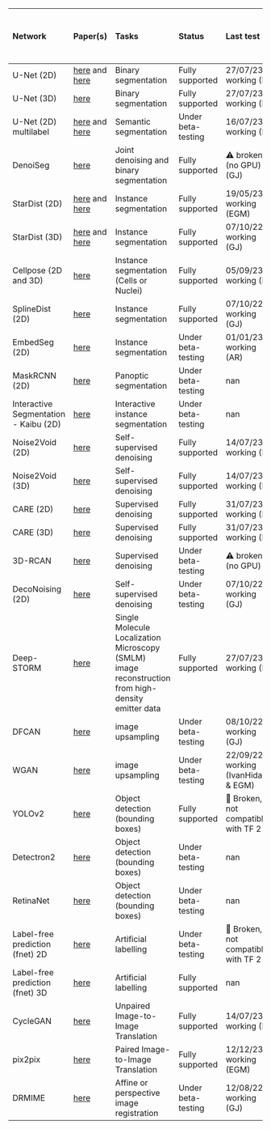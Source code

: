 | Network                               | Paper(s)                                                      | Tasks                                                                                              | Status             | Last test                               | Link to example training and test dataset                                             |
|:--------------------------------------|:--------------------------------------------------------------|:---------------------------------------------------------------------------------------------------|:-------------------|:----------------------------------------|:--------------------------------------------------------------------------------------|
| U-Net (2D)                            | [here](https://www.nature.com/articles/s41592-018-0261-2#author-information) and [here](https://arxiv.org/abs/1505.04597)           | Binary segmentation                                                                                | Fully supported    | 27/07/23 ✅  working (IH)                | [here](https://github.com/zhixuhao/unet)                                                            |
| U-Net (3D)                            | [here](https://arxiv.org/pdf/1606.06650)                                         | Binary segmentation                                                                                | Fully supported    | 27/07/23 ✅  working (IH)                | [EPFL dataset](https://www.epfl.ch/labs/cvlab/data/data-em/)                                                         |
| U-Net (2D) multilabel                 | [here](https://www.nature.com/articles/s41592-018-0261-2#author-information) and [here](https://arxiv.org/abs/1505.04597)           | Semantic segmentation                                                                              | Under beta-testing | 16/07/23 ✅  working (IH)                | [here](https://doi.org/10.5281/zenodo.5639253)                                        |
| DenoiSeg                              | [here](https://arxiv.org/abs/2005.02987)                                        | Joint denoising and binary segmentation                                                            | Fully supported    | ⚠️ broken (no GPU) (GJ)                 | Available soon                                                                        |
| StarDist (2D)                         | [here](https://arxiv.org/abs/1806.03535) and [here](http://openaccess.thecvf.com/content_WACV_2020/papers/Weigert_Star-convex_Polyhedra_for_3D_Object_Detection_and_Segmentation_in_Microscopy_WACV_2020_paper.pdf) | Instance segmentation                                                                              | Fully supported    | 19/05/23 ✅  working (EGM)               | [here](https://zenodo.org/record/3715492#.XnMhuXUzY5l)                                                            |
| StarDist (3D)                         | [here](https://arxiv.org/abs/1806.03535) and [here](http://openaccess.thecvf.com/content_WACV_2020/papers/Weigert_Star-convex_Polyhedra_for_3D_Object_Detection_and_Segmentation_in_Microscopy_WACV_2020_paper.pdf) | Instance segmentation                                                                              | Fully supported    | 07/10/22 ✅ working (GJ)                 | [from Stardist github](https://github.com/mpicbg-csbd/stardist/releases/download/0.3.0/demo3D.zip)                                              |
| Cellpose (2D and 3D)                  | [here](https://www.nature.com/articles/s41592-020-01018-x)                                   | Instance segmentation (Cells or Nuclei)                                                            | Fully supported    | 05/09/23 ✅ working (IH)                 | [here](https://zenodo.org/records/10277106)                                                                 |
| SplineDist (2D)                       | [here](https://www.biorxiv.org/content/10.1101/2020.10.27.357640v1)                                       | Instance segmentation                                                                              | Fully supported    | 07/10/22 ✅ working (GJ)                 | [here](https://zenodo.org/record/3715492#.XnMhuXUzY5l)                                                            |
| EmbedSeg (2D)                         | [here](https://arxiv.org/abs/2101.10033)                                         | Instance segmentation                                                                              | Under beta-testing | 01/01/23 ✅ working (AR)                 | [here](https://zenodo.org/record/3715492#.XnMhuXUzY5l) and [here](https://zenodo.org/records/10277106)                                  |
| MaskRCNN (2D)                         | [here](https://arxiv.org/abs/1703.06870)                                         | Panoptic segmentation                                                                              | Under beta-testing | nan                                     | Coming soon!                                                                          |
| Interactive Segmentation - Kaibu (2D) | [here](https://f1000research.com/articles/10-142?s=09#ref-15)                                            | Interactive instance segmentation                                                                  | Under beta-testing | nan                                     | Coming soon!                                                                          |
| Noise2Void (2D)                       | [here](https://arxiv.org/abs/1811.10980)                                        | Self-supervised denoising                                                                          | Fully supported    | 14/07/23 ✅  working (IH)                | [here](https://zenodo.org/record/5750174#.Y0BMDdJBxkg) or [here](https://zenodo.org/record/3713315#.XnEC6i2cZQI)                                 |
| Noise2Void (3D)                       | [here](https://arxiv.org/abs/1811.10980)                                        | Self-supervised denoising                                                                          | Fully supported    | 14/07/23 ✅  working (IH)                | [here](https://zenodo.org/record/3713326#.XnEJjy2cZQI)                                                        |
| CARE (2D)                             | [here](https://www.nature.com/articles/s41592-018-0216-7)                                  | Supervised denoising                                                                               | Fully supported    | 31/07/23 ✅  working (IH)                | [here](https://zenodo.org/record/5750174#.Y0BMDdJBxkg) or [here](https://zenodo.org/record/3713330#.XnEJoi2cZQI)                                       |
| CARE (3D)                             | [here](https://www.nature.com/articles/s41592-018-0216-7)                                  | Supervised denoising                                                                               | Fully supported    | 31/07/23 ✅  working (IH)                | [here](https://zenodo.org/record/3713337#.XnEJui2cZQI)                                                              |
| 3D-RCAN                               | [here](https://www.biorxiv.org/content/10.1101/2020.08.27.270439v1.full)                                            | Supervised denoising                                                                               | Under beta-testing | ⚠️ broken (no GPU)                      | [here](https://zenodo.org/record/3713337#.XnEJui2cZQI)                                                              |
| DecoNoising (2D)                      | [here](https://arxiv.org/abs/2008.08414)                                      | Self-supervised denoising                                                                          | Under beta-testing | 07/10/22 ✅  working (GJ)                | [here](https://zenodo.org/record/5750174#.Y0BMDdJBxkg) or [here](https://zenodo.org/record/3713315#.XnEC6i2cZQI)                                 |
| Deep-STORM                            | [here](https://www.osapublishing.org/optica/abstract.cfm?uri=optica-5-4-458)                                    | Single Molecule Localization Microscopy (SMLM) image reconstruction from high-density emitter data | Fully supported    | 27/07/23 ✅  working (IH)                | Training data simulated in the notebook or available from [here](https://zenodo.org/record/3959089#.Xxrko2MzaV4) |
| DFCAN                                 | [here](https://www.nature.com/articles/s41592-020-01048-5)                                        | image upsampling                                                                                   | Under beta-testing | 08/10/22 ✅ working (GJ)                 | [here](https://www.dropbox.com/s/9f9xat4jbgkdchh/F-actin-small.zip?dl=0)                                                               |
| WGAN                                  | [here](https://proceedings.mlr.press/v70/arjovsky17a.html)                                         | image upsampling                                                                                   | Under beta-testing | 22/09/22 ✅  working (IvanHidalgo & EGM) | [here](https://www.dropbox.com/s/9f9xat4jbgkdchh/F-actin-small.zip?dl=0)                                                               |
| YOLOv2                                | [here](https://ieeexplore.ieee.org/document/8100173)                                            | Object detection (bounding boxes)                                                                  | Fully supported    | 🔴 Broken, not compatible with TF 2      | [here](https://zenodo.org/record/3941908#.XxrksWMzaV4)                                                              |
| Detectron2                            | [here](https://github.com/facebookresearch/detectron2)                                       | Object detection (bounding boxes)                                                                  | Under beta-testing | nan                                     | [here](https://zenodo.org/record/3941908#.XxrksWMzaV4)                                                              |
| RetinaNet                             | [here](https://arxiv.org/abs/1708.02002)                                       | Object detection (bounding boxes)                                                                  | Under beta-testing | nan                                     | [here](https://zenodo.org/record/3941908#.XxrksWMzaV4)                                                              |
| Label-free prediction (fnet) 2D       | [here](https://www.nature.com/articles/s41592-018-0111-2)                                       | Artificial labelling                                                                               | Under beta-testing | 🔴 Broken, not compatible with TF 2      | Coming soon                                                                           |
| Label-free prediction (fnet) 3D       | [here](https://www.nature.com/articles/s41592-018-0111-2)                                       | Artificial labelling                                                                               | Fully supported    | nan                                     | [here](https://zenodo.org/record/3748967#.XpRQgy-ZNQI)                                                                |
| CycleGAN                              | [here](https://arxiv.org/abs/1703.10593)                                        | Unpaired Image-to-Image Translation                                                                | Fully supported    | 14/07/23 ✅  working (IH)                | [here](https://zenodo.org/record/3941884#.XxrkwWMzaV4)                                                            |
| pix2pix                               | [here](https://arxiv.org/abs/1611.07004)                                         | Paired Image-to-Image Translation                                                                  | Fully supported    | 12/12/23 ✅ working (EGM)                | [here](https://zenodo.org/record/3941889#.XxrkzWMzaV4)                                                             |
| DRMIME                                | [here](https://arxiv.org/abs/2001.09865)                                           | Affine or perspective image registration                                                           | Under beta-testing | 12/08/22 ✅  working (GJ)                | Coming soon!                                                                          |
